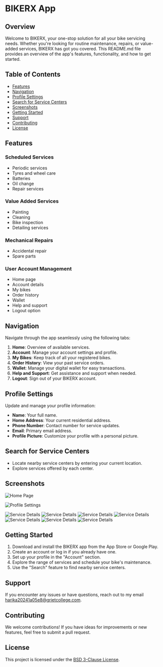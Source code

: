 # BIKERX App

## Overview

Welcome to BIKERX, your one-stop solution for all your bike servicing needs. Whether you're looking for routine maintenance, repairs, or value-added services, BIKERX has got you covered. This README.md file provides an overview of the app's features, functionality, and how to get started.

## Table of Contents

- [Features](#features)
- [Navigation](#navigation)
- [Profile Settings](#profile-settings)
- [Search for Service Centers](#search-for-service-centers)
- [Screenshots](#screenshots)
- [Getting Started](#getting-started)
- [Support](#support)
- [Contributing](#contributing)
- [License](#license)

## Features

### Scheduled Services

- Periodic services
- Tyres and wheel care
- Batteries
- Oil change
- Repair services

### Value Added Services

- Painting
- Cleaning
- Bike inspection
- Detailing services

### Mechanical Repairs

- Accidental repair
- Spare parts

### User Account Management

- Home page
- Account details
- My bikes
- Order history
- Wallet
- Help and support
- Logout option

## Navigation

Navigate through the app seamlessly using the following tabs:

1. **Home**: Overview of available services.
2. **Account**: Manage your account settings and profile.
3. **My Bikes**: Keep track of all your registered bikes.
4. **Order History**: View your past service orders.
5. **Wallet**: Manage your digital wallet for easy transactions.
6. **Help and Support**: Get assistance and support when needed.
7. **Logout**: Sign out of your BIKERX account.

## Profile Settings

Update and manage your profile information:

- **Name**: Your full name.
- **Home Address**: Your current residential address.
- **Phone Number**: Contact number for service updates.
- **Email**: Primary email address.
- **Profile Picture**: Customize your profile with a personal picture.

## Search for Service Centers

- Locate nearby service centers by entering your current location.
- Explore services offered by each center.

## Screenshots

![Home Page](screenshots/Home.png)

![Profile Settings](screenshots/profile.png)

![Service Details](screenshots/service-details.png)
![Service Details](screenshots/service-details1.png)
![Service Details](screenshots/service-details2.png)
![Service Details](screenshots/service-details3.png)
![Service Details](screenshots/service-details4.png)
![Service Details](screenshots/service-details5.png)
![Service Details](screenshots/service-details6.png)


## Getting Started

1. Download and install the BIKERX app from the App Store or Google Play.
2. Create an account or log in if you already have one.
3. Set up your profile in the "Account" section.
4. Explore the range of services and schedule your bike's maintenance.
5. Use the "Search" feature to find nearby service centers.

## Support

If you encounter any issues or have questions, reach out to my email [harika20241a05e8@grietcollege.com](mailto:harika20241a05e8@grietcollege.com).

## Contributing

We welcome contributions! If you have ideas for improvements or new features, feel free to submit a pull request.

## License

This project is licensed under the [BSD 3-Clause License](LICENSE).
